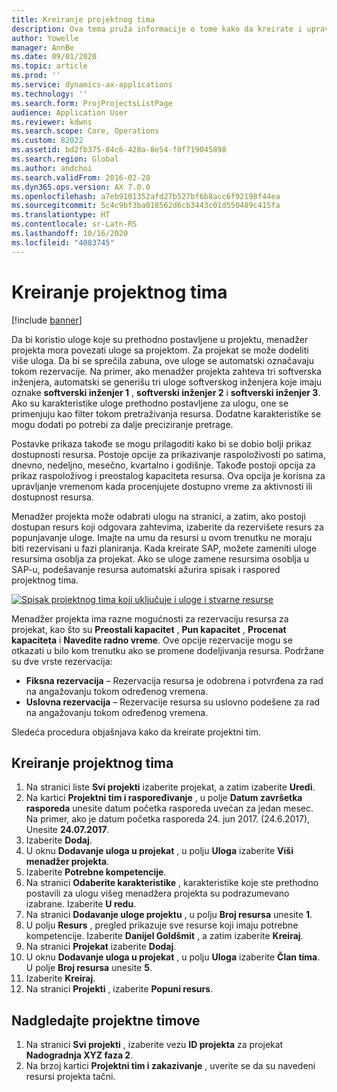```yaml
---
title: Kreiranje projektnog tima
description: Ova tema pruža informacije o tome kako da kreirate i upravljate projektnim timovima.
author: Yowelle
manager: AnnBe
ms.date: 09/01/2020
ms.topic: article
ms.prod: ''
ms.service: dynamics-ax-applications
ms.technology: ''
ms.search.form: ProjProjectsListPage
audience: Application User
ms.reviewer: kdwns
ms.search.scope: Core, Operations
ms.custom: 82022
ms.assetid: bd2fb375-84c6-428a-8e54-f0f719045898
ms.search.region: Global
ms.author: andchoi
ms.search.validFrom: 2016-02-28
ms.dyn365.ops.version: AX 7.0.0
ms.openlocfilehash: a7eb9101352afd27b527bf6b8acc6f92198f44ea
ms.sourcegitcommit: 5c4c9bf3ba018562d6cb3443c01d550489c415fa
ms.translationtype: HT
ms.contentlocale: sr-Latn-RS
ms.lasthandoff: 10/16/2020
ms.locfileid: "4083745"
---
```

# <a name="create-a-project-team"></a>Kreiranje projektnog tima

[!include [banner](../includes/banner.md)]

Da bi koristio uloge koje su prethodno postavljene u projektu, menadžer projekta mora povezati uloge sa projektom. Za projekat se može dodeliti više uloga. Da bi se sprečila zabuna, ove uloge se automatski označavaju tokom rezervacije. Na primer, ako menadžer projekta zahteva tri softverska inženjera, automatski se generišu tri uloge softverskog inženjera koje imaju oznake **softverski inženjer 1** , **softverski inženjer 2** i **softverski inženjer 3**. Ako su karakteristike uloge prethodno postavljene za ulogu, one se primenjuju kao filter tokom pretraživanja resursa. Dodatne karakteristike se mogu dodati po potrebi za dalje preciziranje pretrage.

Postavke prikaza takođe se mogu prilagoditi kako bi se dobio bolji prikaz dostupnosti resursa. Postoje opcije za prikazivanje raspoloživosti po satima, dnevno, nedeljno, mesečno, kvartalno i godišnje. Takođe postoji opcija za prikaz raspoloživog i preostalog kapaciteta resursa. Ova opcija je korisna za upravljanje vremenom kada procenjujete dostupno vreme za aktivnosti ili dostupnost resursa.

Menadžer projekta može odabrati ulogu na stranici, a zatim, ako postoji dostupan resurs koji odgovara zahtevima, izaberite da rezervišete resurs za popunjavanje uloge. Imajte na umu da resursi u ovom trenutku ne moraju biti rezervisani u fazi planiranja. Kada kreirate SAP, možete zameniti uloge resursima osoblja za projekat. Ako se uloge zamene resursima osoblja u SAP-u, podešavanje resursa automatski ažurira spisak i raspored projektnog tima.

[![Spisak projektnog tima koji uključuje i uloge i stvarne resurse](./media/projectresourcing03-1024x368.jpg)](./media/projectresourcing03.jpg) 

Menadžer projekta ima razne mogućnosti za rezervaciju resursa za projekat, kao što su **Preostali kapacitet** , **Pun kapacitet** , **Procenat kapaciteta** i **Navedite radno vreme**. Ove opcije rezervacije mogu se otkazati u bilo kom trenutku ako se promene dodeljivanja resursa. Podržane su dve vrste rezervacija:

- **Fiksna rezervacija** – Rezervacija resursa je odobrena i potvrđena za rad na angažovanju tokom određenog vremena.
- **Uslovna rezervacija** – Rezervacije resursa su uslovno podešene za rad na angažovanju tokom određenog vremena.

Sledeća procedura objašnjava kako da kreirate projektni tim.

## <a name="create-a-project-team"></a>Kreiranje projektnog tima

1. Na stranici liste **Svi projekti** izaberite projekat, a zatim izaberite **Uredi**.
2. Na kartici **Projektni tim i raspoređivanje** , u polje **Datum završetka rasporeda** unesite datum početka rasporeda uvećan za jedan mesec. Na primer, ako je datum početka rasporeda 24. jun 2017. (24.6.2017), Unesite **24.07.2017**.
3. Izaberite **Dodaj**.
4. U oknu **Dodavanje uloga u projekat** , u polju **Uloga** izaberite **Viši menadžer projekta**.
5. Izaberite **Potrebne kompetencije**.
6. Na stranici **Odaberite karakteristike** , karakteristike koje ste prethodno postavili za ulogu višeg menadžera projekta su podrazumevano izabrane. Izaberite **U redu**.
7. Na stranici **Dodavanje uloge projektu** , u polju **Broj resursa** unesite **1**.
8. U polju **Resurs** , pregled prikazuje sve resurse koji imaju potrebne kompetencije. Izaberite **Danijel Goldšmit** , a zatim izaberite **Kreiraj**.
9. Na stranici **Projekat** izaberite **Dodaj**.
10. U oknu **Dodavanje uloga u projekat** , u polju **Uloga** izaberite **Član tima**. U polje **Broj resursa** unesite **5**.
11. Izaberite **Kreiraj**.
12. Na stranici **Projekti** , izaberite **Popuni resurs**.

## <a name="monitor-project-teams"></a>Nadgledajte projektne timove
1. Na stranici **Svi projekti** , izaberite vezu **ID projekta** za projekat **Nadogradnja XYZ faza 2**.
2. Na brzoj kartici **Projektni tim i zakazivanje** , uverite se da su navedeni resursi projekta tačni.
